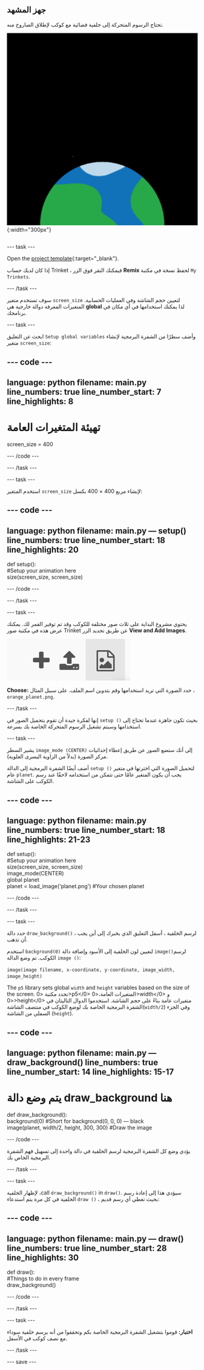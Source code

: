 ## جهز المشهد

<div style="display: flex; flex-wrap: wrap">
<div style="flex-basis: 200px; flex-grow: 1; margin-right: 15px;">
تحتاج الرسوم المتحركة إلى خلفية فضائية مع كوكب لإطلاق الصاروخ منه.
</div>
<div>

![A planet against a black background.](images/step_2.png){:width="300px"}

</div>
</div>

--- task ---

Open the [project template](https://trinket.io/python/f2199f5a8c){:target="_blank"}.

إذا كان لديك حساب Trinket ، فيمكنك النقر فوق الزر **Remix** لحفظ نسخة في مكتبة `My Trinkets`.

--- /task ---

سوف تستخدم متغير `screen_size` لتعيين حجم الشاشة وفي العمليات الحسابية. المتغيرات المعرفة دوالة خارجية هي **global** لذا يمكنك استخدامها في أي مكان في برنامجك.

--- task ---

ابحث عن التعليق `Setup global variables` وأضف سطرًا من الشفرة البرمجية لإنشاء متغير `screen_size`:

--- code ---
---
language: python filename: main.py line_numbers: true line_number_start: 7
line_highlights: 8
---

# تهيئة المتغيرات العامة
screen_size = 400

--- /code ---

--- /task ---

--- task ---

استخدم المتغير `screen_size` لإنشاء مربع 400 × 400 بكسل:

--- code ---
---
language: python filename: main.py — setup() line_numbers: true line_number_start: 18
line_highlights: 20
---

def setup():   
#Setup your animation here   
size(screen_size, screen_size)


--- /code ---

--- /task ---

--- task ---

يحتوي مشروع البداية على ثلاث صور مختلفة للكوكب وقد تم توفير القمر لك. يمكنك عرض هذه في مكتبة صور Trinket عن طريق تحديد الزر **View and Add Images**.

![رمز زائد ورمز تحميل ورمز صورة. يتم تمييز رمز الصورة.](images/trinket_image.png)

**Choose:** حدد الصورة التي تريد استخدامها وقم بتدوين اسم الملف. على سبيل المثال ، `orange_planet.png`.

--- /task ---

إنها لفكرة جيدة أن تقوم بتحميل الصور في `setup ()` بحيث تكون جاهزة عندما تحتاج إلى استخدامها وسيتم تشغيل الرسوم المتحركة الخاصة بك بسرعة.

--- task ---

يشير السطر `image_mode (CENTER)` إلى أنك ستضع الصور عن طريق إعطاء إحداثيات مركز الصورة (بدلاً من الزاوية اليسرى العلوية).

أضف أيضًا الشفرة البرمجية إلى الدالة `setup ()` لتحميل الصورة التي اخترتها في متغير عام `planet`. يجب أن يكون المتغير عامًا حتى تتمكن من استخدامه لاحقًا عند رسم الكوكب على الشاشة.

--- code ---
---
language: python filename: main.py line_numbers: true line_number_start: 18
line_highlights: 21-23
---

def setup():   
#Setup your animation here   
size(screen_size, screen_size)   
image_mode(CENTER)   
global planet   
planet = load_image('planet.png') #Your chosen planet


--- /code ---

--- /task ---

--- task ---

حدد دالة `draw_background()` ، لرسم الخلفية ، أسفل التعليق الذي يخبرك إلى أين يجب أن تذهب.

استخدم `background(0)` لتعيين لون الخلفية إلى الأسود وإضافة دالة `image()`لرسم الكوكب. تم وضع الدالة `image ()`:

`image(image filename, x-coordinate, y-coordinate, image_width, image_height)`

The `p5` library sets global `width` and `height` variables based on the size of the screen. تحدد مكتبة <0>p5</0> المتغيرات العامة،<0>width</0> و <0>height</0> متغيرات عامة بناءً على حجم الشاشة. استخدموا الدوال التاليتان في الشفرة البرمجية الخاصة بك لوضع الكوكب في منتصف الشاشة(`width/2`) وفي الجزء السفلي من الشاشة (`height`).

--- code ---
---
language: python filename: main.py — draw_background() line_numbers: true line_number_start: 14
line_highlights: 15-17
---

# يتم وضع دالة draw_background هنا
def draw_background():   
background(0) #Short for background(0, 0, 0) — black    
image(planet, width/2, height, 300, 300) #Draw the image


--- /code ---

يؤدي وضع كل الشفرة البرمجية لرسم الخلفية في دالة واحدة إلى تسهيل فهم الشفرة البرمجية الخاص بك.

--- /task ---

--- task ---

لإظهار الخلفية ،call `draw_background()` in `draw()`. سيؤدي هذا إلى إعادة رسم الخلفية في كل مرة يتم استدعاء `draw ()` ، بحيث تغطي أي رسم قديم:

--- code ---
---
language: python filename: main.py — draw() line_numbers: true line_number_start: 28
line_highlights: 30
---

def draw():   
#Things to do in every frame    
draw_background()

--- /code ---

--- /task ---

--- task ---

**اختبار:** قوموا بتشغيل الشفرة البرمجية الخاصة بكم وتحققوا من أنه يرسم خلفية سوداء مع نصف كوكب في الأسفل.

--- /task ---

--- save ---
